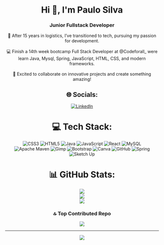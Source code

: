 <div align="center">
 
# Hi 👋, I'm Paulo Silva
### Junior Fullstack Developer

🚀 After 15 years in logistics, I’ve transitioned to tech, pursuing my passion for development.<br><br>💻 Finish a 14th week bootcamp Full Stack Developer at @Codeforall_ were learn Java, Mysql, Spring, JavaScript, HTML, CSS, and modern frameworks.<br><br>🚀 Excited to collaborate on innovative projects and create something amazing!


## 🌐 Socials:
[![LinkedIn](https://img.shields.io/badge/LinkedIn-%230077B5.svg?logo=linkedin&logoColor=white)](https://linkedin.com/in/www.linkedin.com/in/paulomiguelsilva) 

# 💻 Tech Stack:
![CSS3](https://img.shields.io/badge/css3-%231572B6.svg?style=plastic&logo=css3&logoColor=white) ![HTML5](https://img.shields.io/badge/html5-%23E34F26.svg?style=plastic&logo=html5&logoColor=white) ![Java](https://img.shields.io/badge/java-%23ED8B00.svg?style=plastic&logo=openjdk&logoColor=white) ![JavaScript](https://img.shields.io/badge/javascript-%23323330.svg?style=plastic&logo=javascript&logoColor=%23F7DF1E) ![React](https://img.shields.io/badge/react-%2320232a.svg?style=plastic&logo=react&logoColor=%2361DAFB) ![MySQL](https://img.shields.io/badge/mysql-4479A1.svg?style=plastic&logo=mysql&logoColor=white) ![Apache Maven](https://img.shields.io/badge/Apache%20Maven-C71A36?style=plastic&logo=Apache%20Maven&logoColor=white) ![Gimp](https://img.shields.io/badge/Gimp-657D8B?style=plastic&logo=gimp&logoColor=FFFFFF) ![Bootstrap](https://img.shields.io/badge/bootstrap-%238511FA.svg?style=plastic&logo=bootstrap&logoColor=white) ![Canva](https://img.shields.io/badge/Canva-%2300C4CC.svg?style=plastic&logo=Canva&logoColor=white) ![GitHub](https://img.shields.io/badge/github-%23121011.svg?style=plastic&logo=github&logoColor=white) ![Spring](https://img.shields.io/badge/spring-%236DB33F.svg?style=plastic&logo=spring&logoColor=white) ![Sketch Up](https://img.shields.io/badge/SketchUp-005F9E?style=plastic&logo=sketchup&logoColor=white)
# 📊 GitHub Stats:
![](https://github-readme-stats.vercel.app/api?username=Pucanz&theme=dark&hide_border=false&include_all_commits=true&count_private=false)<br/>
![](https://github-readme-streak-stats.herokuapp.com/?user=Pucanz&theme=dark&hide_border=false)<br/>
![](https://github-readme-stats.vercel.app/api/top-langs/?username=Pucanz&theme=dark&hide_border=false&include_all_commits=true&count_private=false&layout=compact)

### 🔝 Top Contributed Repo
![](https://github-contributor-stats.vercel.app/api?username=Pucanz&limit=5&theme=dark&combine_all_yearly_contributions=true)

---
[![](https://visitcount.itsvg.in/api?id=Pucanz&icon=0&color=0)](https://visitcount.itsvg.in)


</div>
